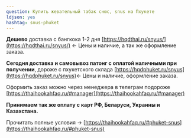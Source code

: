 ```yaml
---
question: Купить жевательный табак снюс, snus на Пхукете
ldjson: yes
hashtag: snus-phuket
---
```


**Дешево** доставка с бангкока 1-2 дня [https://hqdthai.ru/snyus/](https://hqdthai.ru/snyus/) <- Цены и наличие, а так же оформление заказа.

**Сегодня доставка и самовывоз патонг с оплатой наличными при получении**, дороже с пхукетского склада [https://hqdphuket.ru/snyus](https://hqdphuket.ru/snyus)<- Цены и наличие, оформление заказа.

Оформить заказ можно через менеджера в телеграм подороже [https://thaihookahfaq.ru/#manager](https://thaihookahfaq.ru/#manager)

**Принимаем так же оплату с карт РФ, Беларуси, Украины и Казахстана.**

Прочитать полные условия -> [https://thaihookahfaq.ru/#phuket-snus](https://thaihookahfaq.ru/#phuket-snus)
